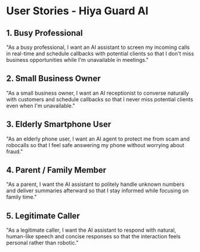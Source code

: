 # User Stories - Hiya Guard AI

## 1. Busy Professional
"As a busy professional, I want an AI assistant to screen my incoming calls in real-time and schedule callbacks with potential clients so that I don't miss business opportunities while I'm unavailable in meetings."

## 2. Small Business Owner
"As a small business owner, I want an AI receptionist to converse naturally with customers and schedule callbacks so that I never miss potential clients even when I'm unavailable."

## 3. Elderly Smartphone User
"As an elderly phone user, I want an AI agent to protect me from scam and robocalls so that I feel safe answering my phone without worrying about fraud."

## 4. Parent / Family Member
"As a parent, I want the AI assistant to politely handle unknown numbers and deliver summaries afterward so that I stay informed while focusing on family time."

## 5. Legitimate Caller
"As a legitimate caller, I want the AI assistant to respond with natural, human-like speech and concise responses so that the interaction feels personal rather than robotic."
